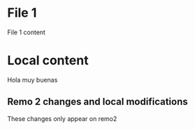 # File 1
File 1 content



# Local content
Hola muy buenas

## Remo 2 changes and local modifications
These changes only appear on remo2